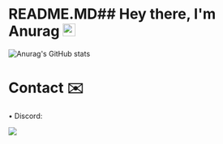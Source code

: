 # README.MD## Hey there, I'm Anurag <img src="https://media.giphy.com/media/hvRJCLFzcasrR4ia7z/giphy.gif" width="25px">

![Anurag's GitHub stats](https://github-readme-stats.vercel.app/api?username=InvalidAnurag&show_icons=true&theme=radical)
# Contact ✉️

• Discord:

[![](https://discord.c99.nl/widget/theme-1/458541186265907210.png)](https://discord.gg/flantic)

